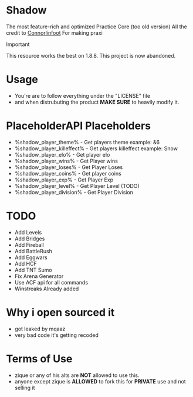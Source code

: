 # Shadow
The most feature-rich and optimized Practice Core (too old version)
All the credit to [Connorlinfoot](https://github.com/connorlinfoot)
For making praxi

> [!IMPORTANT]
> This resource works the best on 1.8.8.
> This project is now abandoned.

# Usage
- You're are to follow everything under the "LICENSE" file
- and when distrubuting the product **MAKE SURE** to heavily modify it.

# PlaceholderAPI Placeholders
- %shadow_player_theme% - Get players theme example: &6
- %shadow_player_killeffect% - Get players killeffect example: Snow
- %shadow_player_elo% - Get player elo
- %shadow_player_wins% - Get Player wins
- %shadow_player_loses% - Get Player Loses
- %shadow_player_coins% - Get player coins
- %shadow_player_exp% - Get Player Exp
- %shadow_player_level% - Get Player Level (TODO)
- %shadow_player_division% - Get Player Division

# TODO
- Add Levels
- Add Bridges
- Add Fireball
- Add BattleRush
- Add Eggwars
- Add HCF
- Add TNT Sumo
- Fix Arena Generator
- Use ACF api for all commands
- ~~Winstreaks~~ Already added

# Why i open sourced it
- got leaked by mqaaz
- very bad code it's getting recoded

# Terms of Use
- zique or any of his alts are **NOT** allowed to use this.
- anyone except zique is **ALLOWED** to fork this for **PRIVATE** use and not selling it
